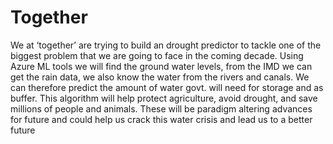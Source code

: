 # Together
We at ‘together’ are trying to build an drought predictor to tackle one of the biggest problem that we are going to face in the coming decade. Using Azure ML tools we will find the ground water levels, from the IMD we can get the rain data, we also know the water from the rivers and canals. We can therefore predict the amount of water govt. will need for storage and as buffer. 
This algorithm will help protect agriculture, avoid drought, and save millions of people and animals. These will be paradigm altering advances for future and could help us crack this water crisis and lead us to a better future
